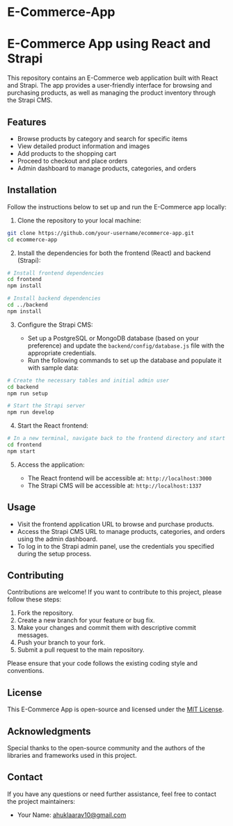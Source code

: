 # E-Commerce-App

# E-Commerce App using React and Strapi

This repository contains an E-Commerce web application built with React and Strapi. The app provides a user-friendly interface for browsing and purchasing products, as well as managing the product inventory through the Strapi CMS.

## Features

- Browse products by category and search for specific items
- View detailed product information and images
- Add products to the shopping cart
- Proceed to checkout and place orders
- Admin dashboard to manage products, categories, and orders

## Installation

Follow the instructions below to set up and run the E-Commerce app locally:

1. Clone the repository to your local machine:

```bash
git clone https://github.com/your-username/ecommerce-app.git
cd ecommerce-app
```

2. Install the dependencies for both the frontend (React) and backend (Strapi):

```bash
# Install frontend dependencies
cd frontend
npm install

# Install backend dependencies
cd ../backend
npm install
```

3. Configure the Strapi CMS:

   - Set up a PostgreSQL or MongoDB database (based on your preference) and update the `backend/config/database.js` file with the appropriate credentials.
   - Run the following commands to set up the database and populate it with sample data:

```bash
# Create the necessary tables and initial admin user
cd backend
npm run setup

# Start the Strapi server
npm run develop
```

4. Start the React frontend:

```bash
# In a new terminal, navigate back to the frontend directory and start the development server
cd frontend
npm start
```

5. Access the application:

   - The React frontend will be accessible at: `http://localhost:3000`
   - The Strapi CMS will be accessible at: `http://localhost:1337`

## Usage

- Visit the frontend application URL to browse and purchase products.
- Access the Strapi CMS URL to manage products, categories, and orders using the admin dashboard.
- To log in to the Strapi admin panel, use the credentials you specified during the setup process.

## Contributing

Contributions are welcome! If you want to contribute to this project, please follow these steps:

1. Fork the repository.
2. Create a new branch for your feature or bug fix.
3. Make your changes and commit them with descriptive commit messages.
4. Push your branch to your fork.
5. Submit a pull request to the main repository.

Please ensure that your code follows the existing coding style and conventions.

## License

This E-Commerce App is open-source and licensed under the [MIT License](LICENSE).

## Acknowledgments

Special thanks to the open-source community and the authors of the libraries and frameworks used in this project.

## Contact

If you have any questions or need further assistance, feel free to contact the project maintainers:

- Your Name: ahuklaarav10@gmail.com
